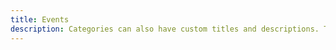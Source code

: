 ```yaml
---
title: Events
description: Categories can also have custom titles and descriptions. The description of the Events category lives in `content/categories/events/_index.md`.
---
```

